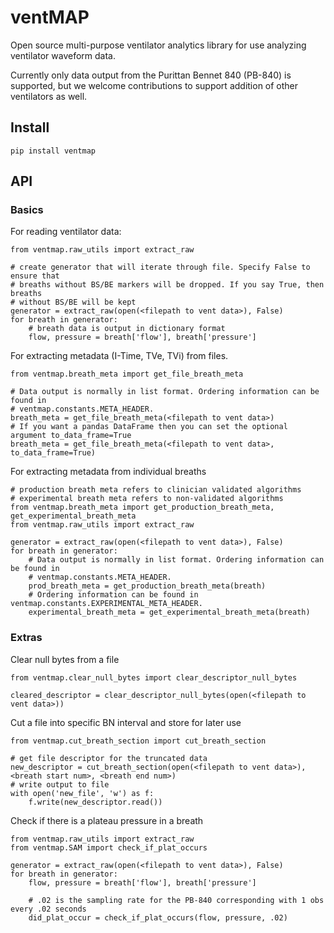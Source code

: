 # ventMAP
Open source multi-purpose ventilator analytics library for use analyzing ventilator waveform data.

Currently only data output from the Purittan Bennet 840 (PB-840) is supported, but we welcome
contributions to support addition of other ventilators as well.

## Install

    pip install ventmap

## API

### Basics
For reading ventilator data:

    from ventmap.raw_utils import extract_raw

    # create generator that will iterate through file. Specify False to ensure that
    # breaths without BS/BE markers will be dropped. If you say True, then breaths
    # without BS/BE will be kept
    generator = extract_raw(open(<filepath to vent data>), False)
    for breath in generator:
        # breath data is output in dictionary format
        flow, pressure = breath['flow'], breath['pressure']

For extracting metadata (I-Time, TVe, TVi) from files.

    from ventmap.breath_meta import get_file_breath_meta

    # Data output is normally in list format. Ordering information can be found in
    # ventmap.constants.META_HEADER.
    breath_meta = get_file_breath_meta(<filepath to vent data>)
    # If you want a pandas DataFrame then you can set the optional argument to_data_frame=True
    breath_meta = get_file_breath_meta(<filepath to vent data>, to_data_frame=True)


For extracting metadata from individual breaths

    # production breath meta refers to clinician validated algorithms
    # experimental breath meta refers to non-validated algorithms
    from ventmap.breath_meta import get_production_breath_meta, get_experimental_breath_meta
    from ventmap.raw_utils import extract_raw

    generator = extract_raw(open(<filepath to vent data>), False)
    for breath in generator:
        # Data output is normally in list format. Ordering information can be found in
        # ventmap.constants.META_HEADER.
        prod_breath_meta = get_production_breath_meta(breath)
        # Ordering information can be found in ventmap.constants.EXPERIMENTAL_META_HEADER.
        experimental_breath_meta = get_experimental_breath_meta(breath)

### Extras

Clear null bytes from a file

    from ventmap.clear_null_bytes import clear_descriptor_null_bytes

    cleared_descriptor = clear_descriptor_null_bytes(open(<filepath to vent data>))

Cut a file into specific BN interval and store for later use

    from ventmap.cut_breath_section import cut_breath_section

    # get file descriptor for the truncated data
    new_descriptor = cut_breath_section(open(<filepath to vent data>), <breath start num>, <breath end num>)
    # write output to file
    with open('new_file', 'w') as f:
        f.write(new_descriptor.read())

Check if there is a plateau pressure in a breath


    from ventmap.raw_utils import extract_raw
    from ventmap.SAM import check_if_plat_occurs

    generator = extract_raw(open(<filepath to vent data>), False)
    for breath in generator:
        flow, pressure = breath['flow'], breath['pressure']

        # .02 is the sampling rate for the PB-840 corresponding with 1 obs every .02 seconds
        did_plat_occur = check_if_plat_occurs(flow, pressure, .02)
